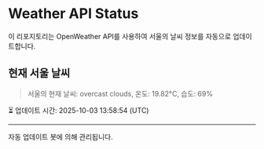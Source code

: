 
# Weather API Status

이 리포지토리는 OpenWeather API를 사용하여 서울의 날씨 정보를 자동으로 업데이트합니다.

## 현재 서울 날씨
> 서울의 현재 날씨: overcast clouds, 온도: 19.82°C, 습도: 69%

⏳ 업데이트 시간: 2025-10-03 13:58:54 (UTC)

---
자동 업데이트 봇에 의해 관리됩니다.
